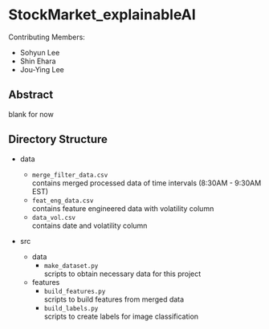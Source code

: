 # StockMarket_explainableAI
Contributing Members: 
- Sohyun Lee
- Shin Ehara
- Jou-Ying Lee

## Abstract
blank for now

## Directory Structure
* data 
	* `merge_filter_data.csv`</br>contains merged processed data of time intervals (8:30AM - 9:30AM EST)
	* `feat_eng_data.csv`</br>contains feature engineered data with volatility column
	* `data_vol.csv`</br>contains date and volatility column

* src
	* data
		* `make_dataset.py`</br>scripts to obtain necessary data for this project
	* features
		* `build_features.py`</br>scripts to build features from merged data
		* `build_labels.py`</br>scripts to create labels for image classification